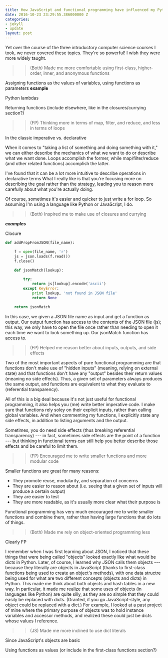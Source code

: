 ```yaml
---
title: How JavaScript and functional programming have influenced my Python
date: 2016-10-23 23:29:55.386000000 Z
categories:
- jekyll
- update
layout: post
---
```


Yet over the course of the three introductory computer science courses I took, we never covered these topics.
They're so powerful! I wish they were more widely taught.



>> (Both) Made me more comfortable using first-class, higher-order, inner, and anonymous functions

Assigning functions as the values of variables, using functions as parameters ____example____

Python lambdas

Returning functions (include elsewhere, like in the closures/currying section?)

>> (FP) Thinking more in terms of map, filter, and reduce, and less in terms of loops

In the classic imperative vs. declarative

When it comes to "taking a list of something and doing something with it," we can either describe the mechanics of what we want to do or describe what we want done. Loops accomplish the former, while map/filter/reduce (and other related functions) accomplish the latter.

I've found that it can be a lot more intuitive to describe operations in declarative terms
What I really like is that you're focusing more on describing the goal rather than the strategy, leading you to reason more carefully about what you're actually doing.

Of course, sometimes it's easier and quicker to just write a for loop. So assuming I'm using a language like Python or JavaScript, I do.


>> (Both) Inspired me to make use of closures and currying

___examples___


Closure

```python
def addPropFromJSON(file_name):

    f = open(file_name, 'r')
    js = json.loads(f.read())
    f.close()

    def jsonMatch(lookup):

        try:
            return js[lookup].encode('ascii')
        except KeyError:
            print lookup, 'not found in JSON file'
            return None

    return jsonMatch
```

In this case, we given a JSON file name as input and get a function as output. Our output function has access to the contents of the JSON file (js); this way, we only have to open the file once rather than needing to open it each time we want to look something up. Our jsonMatch function has access to.


>> (FP) Helped me reason better about inputs, outputs, and side effects

Two of the most important aspects of pure functional programming are that functions don't make use of "hidden inputs" (meaning, relying on external state) and that functions don't have any "output" besides their return values (meaning no side effects). Thus, a given set of parameters always produces the same output, and functions are equivalent to what they evaluate to (referential transparency).

All of this is a big deal because it's not just useful for functional programming, it also helps you (me) write better imperative code. I make sure that functions rely soley on their explicit inputs, rather than calling global variables. And when commenting my functions, I explicitly state any side effects, in addition to listing arguments and the output.

Sometimes, you do need side effects (thus breaking referential transparency) --- in fact, sometimes side effects are the point of a function --- but thinking in functional terms can still help you better describe those effects and be careful to limit them.


>> (FP) Encouraged me to write smaller functions and more modular code

Smaller functions are great for many reasons:
* They promote reuse, modularity, and separation of concerns
* They are easier to reason about (i.e. seeing that a given set of inputs will produce a certain output)
* They are easier to test
* They are more readable, as it's usually more clear what their purpose is

Functional programming has very much encouraged me to write smaller functions and combine them, rather than having large functions that do lots of things.


>> (Both) Made me rely on object-oriented programming less

Clearly FP

I remember when I was first learning about JSON, I noticed that these things that were being called "objects" looked exactly like what would be dicts in Python. Later, of course, I learned why JSON calls them objects --- because they literally are objects in JavaScript (thanks to first-class functions being used to create an object's methods), with one data structre being used for what are two different concepts (objects and dicts) in Python. This made me think about both objects and hash tables in a new way. In particular, it made me realize that some uses of objects (in languages like Python) are quite silly, as they are so simple that they could easily be replaced with dicts. (Granted, if you go JavaScript-style, any object could be replaced with a dict.) For example, I looked at a past project of mine where the primary purpose of objects was to hold instance variables and accessor methods, and realized these could just be dicts whose values I reference.

>> (JS) Made me more inclined to use dict literals

Since JavaScript's objects are basic

Using functions as values (or include in the first-class functions section?)

